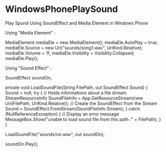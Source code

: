 WindowsPhonePlaySound
=====================

Play Spund Using SoundEffect and Media Element in Windows Phone


Using "Media Element" :

MediaElement mediaEle = new MediaElement();
mediaEle.AutoPlay = true;
mediaEle.Source = new Uri("sounds/song1.wav", UriKind.Relative);
mediaEle.Volume = 1f;
mediaEle.Visibility = Visibility.Collapsed;
mediaEle.Play();

Using "Sound Effect" :

SoundEffect soundOn;

private void LoadSoundFile(String FilePath, out SoundEffect Sound)
        {            
            Sound = null;
            try
            {
                // Holds informations about a file stream.
                StreamResourceInfo SoundFileInfo = App.GetResourceStream(new Uri(FilePath, UriKind.Relative));
                // Create the SoundEffect from the Stream
                Sound = SoundEffect.FromStream(SoundFileInfo.Stream);
            }
            catch (NullReferenceException)
            {
                // Display an error message
                MessageBox.Show("unable to load sound file from this path :" + FilePath);
            }
        }

LoadSoundFile("sounds/on.wav", out soundOn);

soundOn.Play();